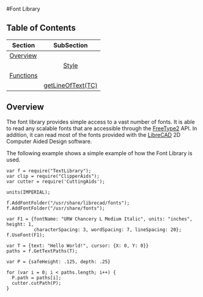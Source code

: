 #Font Library

## Table of Contents <a name = 'Table of Contents' />

| Section              | SubSection                                              |
|----------------------|:-------------------------------------------------------:|
|[Overview](#Overview) |                                                         |
|                      |[Style](#OverviewStyle)                                  |
|[Functions](#Functions)|                                                        |
|                      |[getLineOfText(TC)](#getLineOfText)                      |

## Overview <a name = 'Overview' />

The font library provides simple access to a vast number of fonts.  It is able to read any scalable fonts that are accessible through the [FreeType2](http://www.freetype.org/) API.  In addition, it can read most of the fonts provided with the [LibreCAD](http://librecad.org/cms/home.html) 2D Computer Aided Design software.

The following example shows a simple example of how the Font Library is used.
```
var f = require("TextLibrary");
var clip = require("ClipperAids");
var cutter = require('CuttingAids');

units(IMPERIAL);

f.AddFontFolder("/usr/share/librecad/fonts");
f.AddFontFolder("/usr/share/fonts");

var F1 = {fontName: "URW Chancery L Medium Italic", units: "inches", height: 1,
          characterSpacing: 3, wordSpacing: 7, lineSpacing: 20};
f.UseFont(F1);

var T = {text: "Hello World!", cursor: {X: 0, Y: 0}}
paths = f.GetTextPaths(T);

var P = {safeHeight: .125, depth: .25}

for (var i = 0; i < paths.length; i++) {
  P.path = paths[i];
  cutter.cutPath(P);
}
```
